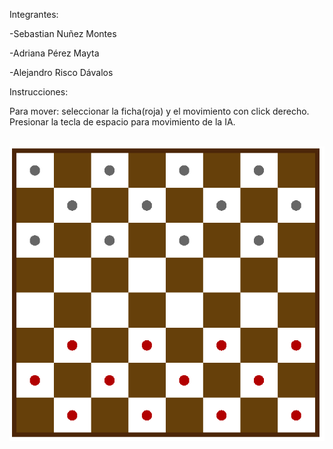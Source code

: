 Integrantes:

-Sebastian Nuñez Montes

-Adriana Pérez Mayta

-Alejandro Risco Dávalos

Instrucciones:

Para mover: seleccionar la ficha(roja) y el movimiento con click derecho.
Presionar la tecla de espacio para movimiento de la IA.

<br>
<img src="https://github.com/pmadriana/Inteligencia-Artificial/blob/master/DAMAS/damas.PNG" />
<br>
